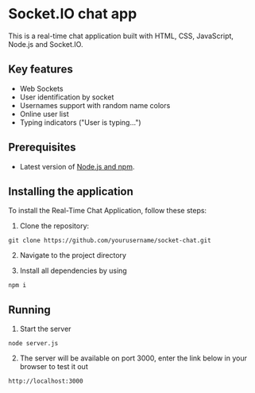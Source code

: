 # Socket.IO chat app

This is a real-time chat application built with HTML, CSS, JavaScript, Node.js and Socket.IO.

## Key features

- Web Sockets
- User identification by socket
- Usernames support with random name colors
- Online user list
- Typing indicators ("User is typing...")


## Prerequisites

-  Latest version of [Node.js and npm](https://nodejs.org/en/download/).

## Installing the application

To install the Real-Time Chat Application, follow these steps:

1. Clone the repository:

```
git clone https://github.com/yourusername/socket-chat.git
```

2. Navigate to the project directory

3. Install all dependencies by using

```
npm i
```

## Running 

1. Start the server

```
node server.js
```

2. The server will be available on port 3000, enter the link below in your browser to test it out

```
http://localhost:3000
```





